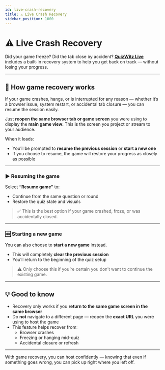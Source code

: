 ```yaml
---
id: live-crash-recovery
title: ⚠️ Live Crash Recovery
sidebar_position: 1000
---
```


# ⚠️ Live Crash Recovery

Did your game freeze? Did the tab close by accident? [**QuizWitz Live**](quizmaster/001-introduction.md) includes a built-in recovery system to help you get back on track — without losing your progress.

---

## 🔄 How game recovery works

If your game crashes, hangs, or is interrupted for any reason — whether it’s a browser issue, system restart, or accidental tab closure — you can resume the session easily.

Just **reopen the same browser tab or game screen** you were using to display the **main game view**. This is the screen you project or stream to your audience.

When it loads:

- You’ll be prompted to **resume the previous session** or **start a new one**
- If you choose to resume, the game will restore your progress as closely as possible

---

### ▶️ Resuming the game

Select **“Resume game”** to:

- Continue from the same question or round
- Restore the quiz state and visuals

> ✅ This is the best option if your game crashed, froze, or was accidentally closed.

---

### 🆕 Starting a new game

You can also choose to **start a new game** instead.

- This will completely **clear the previous session**
- You’ll return to the beginning of the quiz setup

> ⚠️ Only choose this if you’re certain you don’t want to continue the existing game.

---

## 💡 Good to know

- Recovery only works if you **return to the same game screen in the same browser**
- Do **not** navigate to a different page — reopen the **exact URL** you were using to host the game
- This feature helps recover from:
  - Browser crashes
  - Freezing or hanging mid-quiz
  - Accidental closure or refresh

---

With game recovery, you can host confidently — knowing that even if something goes wrong, you can pick up right where you left off.
